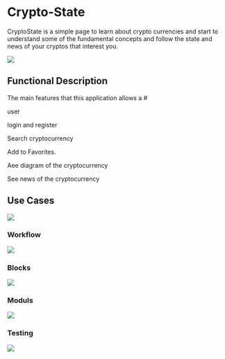 # Crypto-State

CryptoState is a simple page to learn about crypto currencies and start to understand some of the fundamental concepts and follow the state and news of your cryptos that interest you.

![](./docs/img/inicial.png)

## Functional Description

The main features that this application allows a #

user

login and register

Search cryptocurrency

Add to Favorites.

Aee diagram of the cryptocurrency

See news of the cryptocurrency


## Use Cases

![](./docs/img/foto1.png)


### Workflow

![](./docs/img/foto2.png)


### Blocks

![](./docs/img/foto3.png)

### Moduls

![](./docs/img/foto4.png)

### Testing


![](./docs/img/test2.png)


